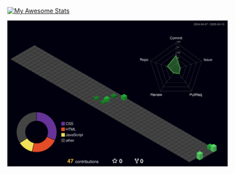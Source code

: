 [![My Awesome Stats](https://awesome-github-stats.azurewebsites.net/user-stats/sidd190?cardType=github&theme=radical&preferLogin=false)](https://git.io/awesome-stats-card)

![](./profile-3d-contrib/profile-night-green.svg)
